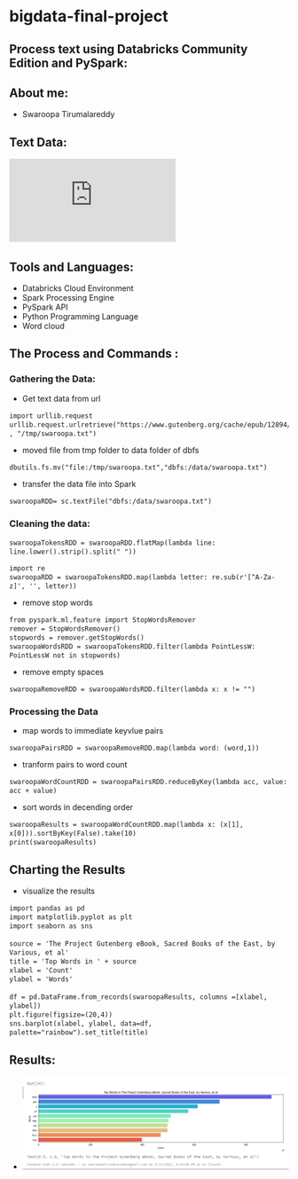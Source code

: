 # bigdata-final-project
## Process text using Databricks Community Edition and PySpark:
## About me:
- Swaroopa Tirumalareddy
## Text Data:
![Sacred Books of the East by Aśvaghosha](https://www.gutenberg.org/cache/epub/12894/pg12894.txt)
## Tools and Languages:
- Databricks Cloud Environment
- Spark Processing Engine
- PySpark API
- Python Programming Language
- Word cloud
## The Process and Commands :
### Gathering the Data:
- Get text data from url
```
import urllib.request
urllib.request.urlretrieve("https://www.gutenberg.org/cache/epub/12894/pg12894.txt" , "/tmp/swaroopa.txt")
```

- moved file from tmp folder to data folder of dbfs
```
dbutils.fs.mv("file:/tmp/swaroopa.txt","dbfs:/data/swaroopa.txt")
```

- transfer the data file into Spark
```
swaroopaRDD= sc.textFile("dbfs:/data/swaroopa.txt")
```

### Cleaning the data:
```
swaroopaTokensRDD = swaroopaRDD.flatMap(lambda line: line.lower().strip().split(" "))
 ```
 ```
 import re
swaroopaRDD = swaroopaTokensRDD.map(lambda letter: re.sub(r'[^A-Za-z]', '', letter))
 ```
 
 - remove stop words
```
from pyspark.ml.feature import StopWordsRemover
remover = StopWordsRemover()
stopwords = remover.getStopWords()
swaroopaWordsRDD = swaroopaTokensRDD.filter(lambda PointLessW: PointLessW not in stopwords)
```
- remove empty spaces
```
swaroopaRemoveRDD = swaroopaWordsRDD.filter(lambda x: x != "")
```
### Processing the Data
- map words to immediate keyvlue pairs
```
swaroopaPairsRDD = swaroopaRemoveRDD.map(lambda word: (word,1))
```
- tranform pairs to word count
```
swaroopaWordCountRDD = swaroopaPairsRDD.reduceByKey(lambda acc, value: acc + value)
```
- sort words in decending order
```
swaroopaResults = swaroopaWordCountRDD.map(lambda x: (x[1], x[0])).sortByKey(False).take(10)
print(swaroopaResults)
```
## Charting the Results
- visualize the results
```
import pandas as pd
import matplotlib.pyplot as plt
import seaborn as sns

source = 'The Project Gutenberg eBook, Sacred Books of the East, by Various, et al'
title = 'Top Words in ' + source
xlabel = 'Count'
ylabel = 'Words'

df = pd.DataFrame.from_records(swaroopaResults, columns =[xlabel, ylabel]) 
plt.figure(figsize=(20,4))
sns.barplot(xlabel, ylabel, data=df, palette="rainbow").set_title(title)
```
## Results:

* ![Result](https://github.com/swaroopatirumalareddy/bigdata-final-project/blob/main/bigdat.PNG)

